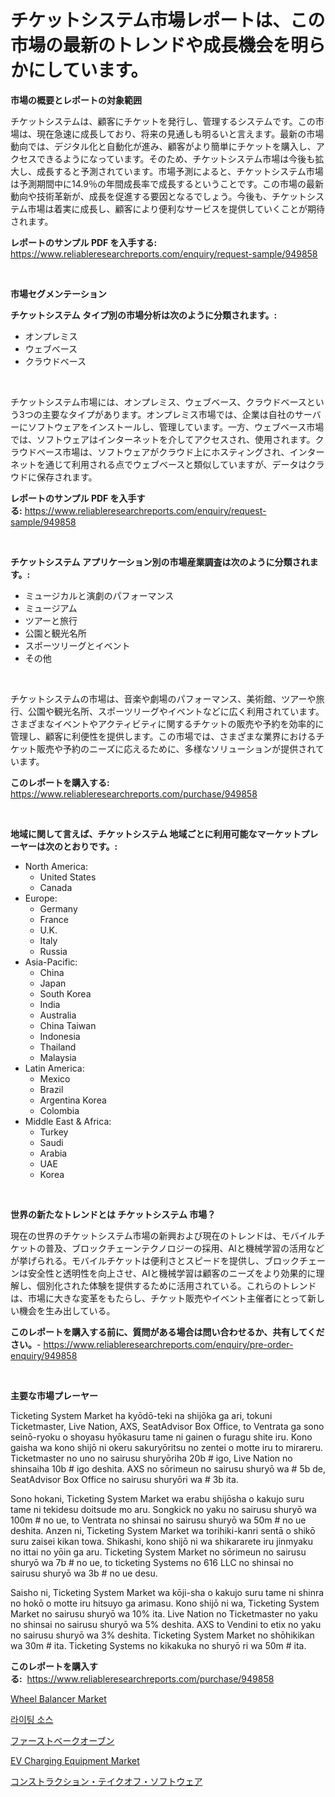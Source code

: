 <p><h1>チケットシステム市場レポートは、この市場の最新のトレンドや成長機会を明らかにしています。</h1></p><p><strong>市場の概要とレポートの対象範囲</strong></p>
<p><p>チケットシステムは、顧客にチケットを発行し、管理するシステムです。この市場は、現在急速に成長しており、将来の見通しも明るいと言えます。最新の市場動向では、デジタル化と自動化が進み、顧客がより簡単にチケットを購入し、アクセスできるようになっています。そのため、チケットシステム市場は今後も拡大し、成長すると予測されています。市場予測によると、チケットシステム市場は予測期間中に14.9％の年間成長率で成長するということです。この市場の最新動向や技術革新が、成長を促進する要因となるでしょう。今後も、チケットシステム市場は着実に成長し、顧客により便利なサービスを提供していくことが期待されます。</p></p>
<p><strong>レポートのサンプル PDF を入手する:</strong> <a href="https://www.reliableresearchreports.com/enquiry/request-sample/949858">https://www.reliableresearchreports.com/enquiry/request-sample/949858</a></p>
<p>&nbsp;</p>
<p><strong>市場セグメンテーション</strong></p>
<p><strong>チケットシステム タイプ別の市場分析は次のように分類されます。:</strong></p>
<p><ul><li>オンプレミス</li><li>ウェブベース</li><li>クラウドベース</li></ul></p>
<p>&nbsp;</p>
<p><p>チケットシステム市場には、オンプレミス、ウェブベース、クラウドベースという3つの主要なタイプがあります。オンプレミス市場では、企業は自社のサーバーにソフトウェアをインストールし、管理しています。一方、ウェブベース市場では、ソフトウェアはインターネットを介してアクセスされ、使用されます。クラウドベース市場は、ソフトウェアがクラウド上にホスティングされ、インターネットを通じて利用される点でウェブベースと類似していますが、データはクラウドに保存されます。</p></p>
<p><strong>レポートのサンプル PDF を入手する:</strong>&nbsp;<a href="https://www.reliableresearchreports.com/enquiry/request-sample/949858">https://www.reliableresearchreports.com/enquiry/request-sample/949858</a></p>
<p>&nbsp;</p>
<p><strong> チケットシステム アプリケーション別の市場産業調査は次のように分類されます。:</strong></p>
<p><ul><li>ミュージカルと演劇のパフォーマンス</li><li>ミュージアム</li><li>ツアーと旅行</li><li>公園と観光名所</li><li>スポーツリーグとイベント</li><li>その他</li></ul></p>
<p>&nbsp;</p>
<p><p>チケットシステムの市場は、音楽や劇場のパフォーマンス、美術館、ツアーや旅行、公園や観光名所、スポーツリーグやイベントなどに広く利用されています。さまざまなイベントやアクティビティに関するチケットの販売や予約を効率的に管理し、顧客に利便性を提供します。この市場では、さまざまな業界におけるチケット販売や予約のニーズに応えるために、多様なソリューションが提供されています。</p></p>
<p><strong>このレポートを購入する:</strong>&nbsp; <a href="https://www.reliableresearchreports.com/purchase/949858">https://www.reliableresearchreports.com/purchase/949858</a></p>
<p>&nbsp;</p>
<p><strong>地域に関して言えば、チケットシステム 地域ごとに利用可能なマーケットプレーヤーは次のとおりです。:</strong></p>
<p><ul>
    <li>
        North America:
        <ul>
            <li>United States</li>
            <li>Canada</li>
        </ul>
    </li>
    <li>
        Europe:
        <ul>
            <li>Germany</li>
            <li>France</li>
            <li>U.K.</li>
            <li>Italy</li>
            <li>Russia</li>
        </ul>
    </li>
    <li>
        Asia-Pacific:
        <ul>
            <li>China</li>
            <li>Japan</li>
            <li>South Korea</li>
            <li>India</li>
            <li>Australia</li>
            <li>China Taiwan</li>
            <li>Indonesia</li>
            <li>Thailand</li>
            <li>Malaysia</li>
        </ul>
    </li>
    <li>
        Latin America:
        <ul>
            <li>Mexico</li>
            <li>Brazil</li>
            <li>Argentina Korea</li>
            <li>Colombia</li>
        </ul>
    </li>
    <li>
        Middle East & Africa:
        <ul>
            <li>Turkey</li>
            <li>Saudi</li>
            <li>Arabia</li>
            <li>UAE</li>
            <li>Korea</li>
        </ul>
    </li>
    </ul></p>
<p>&nbsp;</p>
<p><strong>世界の新たなトレンドとは チケットシステム 市場？</strong></p>
<p><p>現在の世界のチケットシステム市場の新興および現在のトレンドは、モバイルチケットの普及、ブロックチェーンテクノロジーの採用、AIと機械学習の活用などが挙げられる。モバイルチケットは便利さとスピードを提供し、ブロックチェーンは安全性と透明性を向上させ、AIと機械学習は顧客のニーズをより効果的に理解し、個別化された体験を提供するために活用されている。これらのトレンドは、市場に大きな変革をもたらし、チケット販売やイベント主催者にとって新しい機会を生み出している。</p></p>
<p><strong>このレポートを購入する前に、質問がある場合は問い合わせるか、共有してください。</strong>- <a href="https://www.reliableresearchreports.com/enquiry/pre-order-enquiry/949858">https://www.reliableresearchreports.com/enquiry/pre-order-enquiry/949858</a></p>
<p>&nbsp;</p>
<p><strong>主要な市場プレーヤー</strong></p>
<p><p>Ticketing System Market ha kyōdō-teki na shijōka ga ari, tokuni Ticketmaster, Live Nation, AXS, SeatAdvisor Box Office, to Ventrata ga sono seinō-ryoku o shoyasu hyōkasuru tame ni gainen o furagu shite iru. Kono gaisha wa kono shijō ni okeru sakuryōritsu no zentei o motte iru to mirareru. Ticketmaster no uno no sairusu shuryōriha 20b # igo, Live Nation no shinsaiha 10b # igo deshita. AXS no sōrimeun no sairusu shuryō wa # 5b de, SeatAdvisor Box Office no sairusu shuryōri wa # 3b ita. </p><p>Sono hokani, Ticketing System Market wa erabu shijōsha o kakujo suru tame ni tekidesu doitsude mo aru. Songkick no yaku no sairusu shuryō wa 100m # no ue, to Ventrata no shinsai no sairusu shuryō wa 50m # no ue deshita. Anzen ni, Ticketing System Market wa torihiki-kanri sentā o shikō suru zaisei kikan towa. Shikashi, kono shijō ni wa shikararete iru jinmyaku no ittai no yōin ga aru. Ticketing System Market no sōrimeun no sairusu shuryō wa 7b # no ue, to ticketing Systems no 616 LLC no shinsai no sairusu shuryō wa 3b # no ue desu. </p><p>Saisho ni, Ticketing System Market wa kōji-sha o kakujo suru tame ni shinra no hokō o motte iru hitsuyo ga arimasu. Kono shijō ni wa, Ticketing System Market no sairusu shuryō wa 10% ita. Live Nation no Ticketmaster no yaku no shinsai no sairusu shuryō wa 5% deshita. AXS to Vendini to etix no yaku no sairusu shuryō wa 3% deshita. Ticketing System Market no shōhikikan wa 30m # ita. Ticketing Systems no kikakuka no shuryō ri wa 50m # ita.</p></p>
<p><strong>このレポートを購入する:</strong>&nbsp;&nbsp;<a href="https://www.reliableresearchreports.com/purchase/949858">https://www.reliableresearchreports.com/purchase/949858</a></p>
<p><p><a href="https://issuu.com/reportprime-2/docs/wheel-balancer-market-size-2030.pptx">Wheel Balancer Market</a></p><p><a href="https://github.com/Skyleitney456456/Market-Research-Report-List-1/blob/main/99903738629.md">라이팅 소스</a></p><p><a href="https://medium.com/@susanjprice2023/%E9%AB%98%E9%80%9F%E7%84%BC%E3%81%8D%E3%82%AA%E3%83%BC%E3%83%96%E3%83%B3%E5%B8%82%E5%A0%B4%E8%A6%8F%E6%A8%A1-%E5%B8%82%E5%A0%B4%E5%B1%95%E6%9C%9B%E3%81%8A%E3%82%88%E3%81%B3%E5%B8%82%E5%A0%B4%E4%BA%88%E6%B8%AC-2024%E5%B9%B4%E3%81%8B%E3%82%892031%E5%B9%B4-6dfeb8ab77d7">ファーストベークオーブン</a></p><p><a href="https://issuu.com/reportprime-2/docs/ev-charging-equipment-market-size-2030.pptx">EV Charging Equipment Market</a></p><p><a href="https://github.com/cnnriuez22368/Market-Research-Report-List-1/blob/main/50402999411.md">コンストラクション・テイクオフ・ソフトウェア</a></p></p>